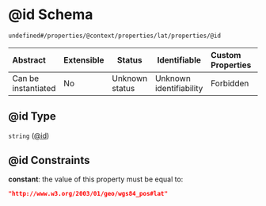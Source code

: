 # @id Schema

```txt
undefined#/properties/@context/properties/lat/properties/@id
```




| Abstract            | Extensible | Status         | Identifiable            | Custom Properties | Additional Properties | Access Restrictions | Defined In                                                                      |
| :------------------ | ---------- | -------------- | ----------------------- | :---------------- | --------------------- | ------------------- | ------------------------------------------------------------------------------- |
| Can be instantiated | No         | Unknown status | Unknown identifiability | Forbidden         | Allowed               | none                | [ndl-isil.schema.json\*](../../out/ndl-isil.schema.json "open original schema") |

## @id Type

`string` ([@id](ndl-isil-properties-json-ld-context-properties-lat-properties-id.md))

## @id Constraints

**constant**: the value of this property must be equal to:

```json
"http://www.w3.org/2003/01/geo/wgs84_pos#lat"
```
